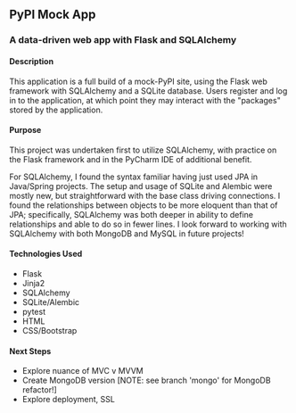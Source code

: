 ## PyPI Mock App

### A data-driven web app with Flask and SQLAlchemy

#### Description

This application is a full build of a mock-PyPI site, using the Flask web framework with SQLAlchemy and a SQLite database.  Users register and log in to the application, at which point they may interact with the "packages" stored by the application.

#### Purpose

This project was undertaken first to utilize SQLAlchemy, with practice on the Flask framework and in the PyCharm IDE of additional benefit.

For SQLAlchemy, I found the syntax familiar having just used JPA in Java/Spring projects.  The setup and usage of SQLite and Alembic were mostly new, but straightforward with the base class driving connections.  I found the relationships between objects to be more eloquent than that of JPA; specifically, SQLAlchemy was both deeper in ability to define relationships and able to do so in fewer lines.  I look forward to working with SQLAlchemy with both MongoDB and MySQL in future projects!

#### Technologies Used

* Flask
* Jinja2
* SQLAlchemy
* SQLite/Alembic
* pytest
* HTML
* CSS/Bootstrap

#### Next Steps

* Explore nuance of MVC v MVVM
* Create MongoDB version [NOTE: see branch 'mongo' for MongoDB refactor!]
* Explore deployment, SSL
